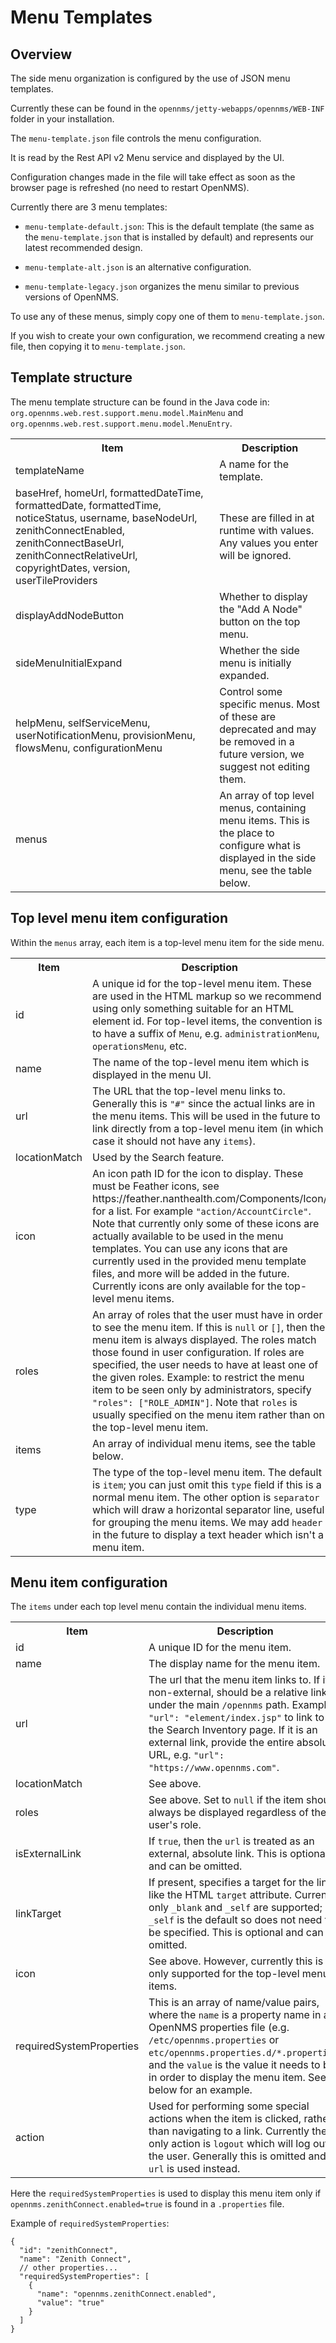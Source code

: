 # Menu Templates

## Overview

The side menu organization is configured by the use of JSON menu templates.

Currently these can be found in the `opennms/jetty-webapps/opennms/WEB-INF` folder in your installation.

The `menu-template.json` file controls the menu configuration.

It is read by the Rest API v2 Menu service and displayed by the UI.

Configuration changes made in the file will take effect as soon as the browser page is refreshed (no need to restart OpenNMS).

Currently there are 3 menu templates:

- `menu-template-default.json`: This is the default template (the same as the `menu-template.json` that is installed by default) and represents our latest recommended design.

- `menu-template-alt.json` is an alternative configuration.

- `menu-template-legacy.json` organizes the menu similar to previous versions of OpenNMS.

To use any of these menus, simply copy one of them to `menu-template.json`.

If you wish to create your own configuration, we recommend creating a new file, then copying it to `menu-template.json`.


## Template structure

The menu template structure can be found in the Java code in: `org.opennms.web.rest.support.menu.model.MainMenu` and `org.opennms.web.rest.support.menu.model.MenuEntry`.

<table>
  <tr>
    <th>Item</th>
    <th>Description</th>
  </tr>
  <tr>
    <td>templateName</td>
    <td>A name for the template.</td>
  </tr>
  <tr>
    <td>baseHref, homeUrl, formattedDateTime, formattedDate, formattedTime,
  noticeStatus, username, baseNodeUrl, zenithConnectEnabled, zenithConnectBaseUrl,
  zenithConnectRelativeUrl, copyrightDates, version,
  userTileProviders</td>
    <td>These are filled in at runtime with values. Any values you enter will be ignored.</td>
  </tr>
  <tr>
    <td>displayAddNodeButton</td>
    <td>Whether to display the "Add A Node" button on the top menu.</td>
  </tr>
  <tr>
    <td>sideMenuInitialExpand</td>
    <td>Whether the side menu is initially expanded.</td>
  </tr>
  <tr>
    <td>helpMenu, selfServiceMenu, userNotificationMenu, provisionMenu, flowsMenu, configurationMenu</td>
    <td>Control some specific menus. Most of these are deprecated and may be removed in a future version, we suggest not editing them.</td>
  </tr>
  <tr>
    <td>menus</td>
    <td>An array of top level menus, containing menu items. This is the place to configure what is displayed in the side menu, see the table below.</td>
  </tr>
</table>


## Top level menu item configuration

Within the `menus` array, each item is a top-level menu item for the side menu.

<table>
  <tr>
    <th>Item</th>
    <th>Description</th>
  </tr>
  <tr>
    <td>id</td>
    <td>A unique id for the top-level menu item.  These are used in the HTML markup so we recommend using only something
    suitable for an HTML element id.
    For top-level items, the convention is to have a suffix of <code>Menu</code>, e.g. <code>administrationMenu</code>, <code>operationsMenu</code>, etc.
    </td>
  </tr>
  <tr>
    <td>name</td>
    <td>The name of the top-level menu item which is displayed in the menu UI.</td>
  </tr>
  <tr>
    <td>url</td>
    <td>The URL that the top-level menu links to.
    Generally this is <code>"#"</code> since the actual links are in the menu items.
    This will be used in the future to link directly from a top-level menu item (in which
    case it should not have any <code>items</code>).
    </td>
  </tr>
  <tr>
    <td>locationMatch</td>
    <td>Used by the Search feature.</td>
  </tr>
  <tr>
    <td>icon</td>
    <td>An icon path ID for the icon to display.
    These must be Feather icons, see https://feather.nanthealth.com/Components/Icon/ for a list. For example <code>"action/AccountCircle"</code>.
    Note that currently only some of these icons are actually available to be used
    in the menu templates.
    You can use any icons that are currently used in the provided menu template files, and more will be added in the future.
    Currently icons are only available for the top-level menu items.
    </td>
  </tr>
  <tr>
    <td>roles</td>
    <td>An array of roles that the user must have in order to see the menu item.
      If this is <code>null</code> or <code>[]</code>, then the menu item is always displayed.
      The roles match those found in user configuration.
      If roles are specified, the user needs to have at least one of the given roles.
      Example: to restrict the menu item to be seen only by administrators, specify <code>"roles": ["ROLE_ADMIN"]</code>.
      Note that <code>roles</code> is usually specified on the menu item rather than on the top-level menu item.
    </td>
  </tr>
  <tr>
    <td>items</td>
    <td>An array of individual menu items, see the table below.</td>
  </tr>
  <tr>
    <td>type</td>
    <td>The type of the top-level menu item. The default is <code>item</code>; you can just
    omit this <code>type</code> field if this is a normal menu item.
    The other option is <code>separator</code> which will draw a horizontal separator line,
    useful for grouping the menu items. We may add <code>header</code> in the future to display a text header which isn't a menu item.
    </td>
  </tr>
</table>


## Menu item configuration

The `items` under each top level menu contain the individual menu items.


<table>
  <tr>
    <th>Item</th>
    <th>Description</th>
  </tr>

  <tr>
    <td>id</td>
    <td>A unique ID for the menu item.</td>
  </tr>

  <tr>
    <td>name</td>
    <td>The display name for the menu item.</td>
  </tr>

  <tr>
    <td>url</td>
    <td>The url that the menu item links to.
    If it is non-external, should be a relative link under the main <code>/opennms</code> path.
    Example: <code>"url": "element/index.jsp"</code> to link to the Search Inventory page.
    If it is an external link, provide the entire absolute URL, e.g. <code>"url": "https://www.opennms.com"</code>.</td>
  </tr>

  <tr>
    <td>locationMatch</td>
    <td>See above.</td>
  </tr>

  <tr>
    <td>roles</td>
    <td>See above.
    Set to <code>null</code> if the item should always be displayed regardless of the user's role.</td>
  </tr>

  <tr>
    <td>isExternalLink</td>
    <td>If <code>true</code>, then the <code>url</code> is treated as an external, absolute link.
    This is optional and can be omitted.</td>
  </tr>

  <tr>
    <td>linkTarget</td>
    <td>If present, specifies a target for the link, like the HTML <code>target</code> attribute.
    Currently only <code>_blank</code> and <code>_self</code> are supported; <code>_self</code> is the default so does not need to be specified. This is optional and can be omitted.</td>
  </tr>

  <tr>
    <td>icon</td>
    <td>See above.
    However, currently this is only supported for the top-level menu items.</td>
  </tr>

  <tr>
    <td>requiredSystemProperties</td>
    <td>This is an array of name/value pairs, where the <code>name</code> is a property name in an OpenNMS properties file
    (e.g. <code>/etc/opennms.properties</code> or <code>etc/opennms.properties.d/*.properties</code>) and the <code>value</code>
    is the value it needs to be in order to display the menu item.  See below for an example.</td>
  </tr>

  <tr>
    <td>action</td>
    <td>Used for performing some special actions when the item is clicked,
    rather than navigating to a link.
    Currently the only action is <code>logout</code> which will log out the user.
    Generally this is omitted and <code>url</code> is used instead.</td>
  </tr>
</table>

Here the `requiredSystemProperties` is used to display this menu item only if
`opennms.zenithConnect.enabled=true` is found in a `.properties` file.

Example of `requiredSystemProperties`:

```
{
  "id": "zenithConnect",
  "name": "Zenith Connect",
  // other properties...
  "requiredSystemProperties": [
    {
      "name": "opennms.zenithConnect.enabled",
      "value": "true"
    }
  ]
}
```
